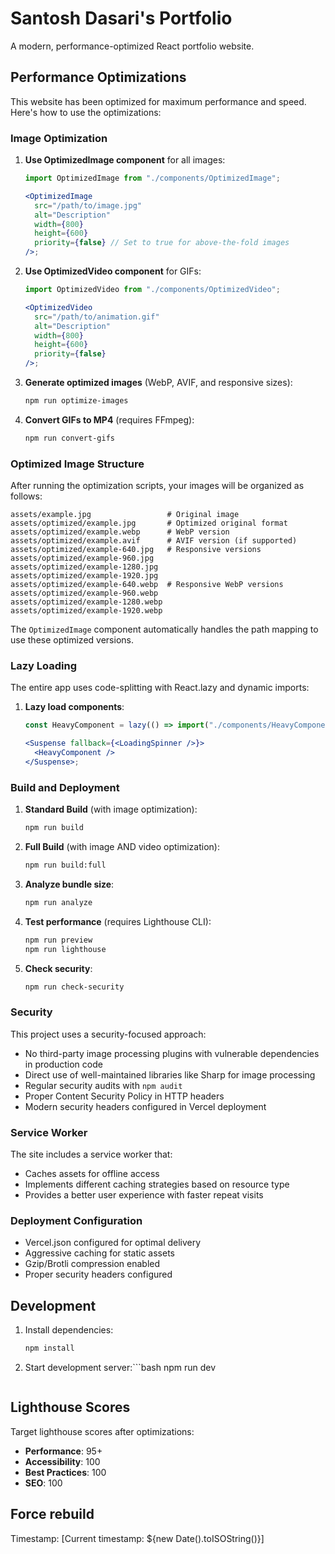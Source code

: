 # Santosh Dasari's Portfolio

A modern, performance-optimized React portfolio website.

## Performance Optimizations

This website has been optimized for maximum performance and speed. Here's how to use the optimizations:

### Image Optimization

1. **Use OptimizedImage component** for all images:

   ```jsx
   import OptimizedImage from "./components/OptimizedImage";

   <OptimizedImage
     src="/path/to/image.jpg"
     alt="Description"
     width={800}
     height={600}
     priority={false} // Set to true for above-the-fold images
   />;
   ```

2. **Use OptimizedVideo component** for GIFs:

   ```jsx
   import OptimizedVideo from "./components/OptimizedVideo";

   <OptimizedVideo
     src="/path/to/animation.gif"
     alt="Description"
     width={800}
     height={600}
     priority={false}
   />;
   ```

3. **Generate optimized images** (WebP, AVIF, and responsive sizes):

   ```bash
   npm run optimize-images
   ```

4. **Convert GIFs to MP4** (requires FFmpeg):
   ```bash
   npm run convert-gifs
   ```

### Optimized Image Structure

After running the optimization scripts, your images will be organized as follows:

```
assets/example.jpg                 # Original image
assets/optimized/example.jpg       # Optimized original format
assets/optimized/example.webp      # WebP version
assets/optimized/example.avif      # AVIF version (if supported)
assets/optimized/example-640.jpg   # Responsive versions
assets/optimized/example-960.jpg
assets/optimized/example-1280.jpg
assets/optimized/example-1920.jpg
assets/optimized/example-640.webp  # Responsive WebP versions
assets/optimized/example-960.webp
assets/optimized/example-1280.webp
assets/optimized/example-1920.webp
```

The `OptimizedImage` component automatically handles the path mapping to use these optimized versions.

### Lazy Loading

The entire app uses code-splitting with React.lazy and dynamic imports:

1. **Lazy load components**:

   ```jsx
   const HeavyComponent = lazy(() => import("./components/HeavyComponent"));

   <Suspense fallback={<LoadingSpinner />}>
     <HeavyComponent />
   </Suspense>;
   ```

### Build and Deployment

1. **Standard Build** (with image optimization):

   ```bash
   npm run build
   ```

2. **Full Build** (with image AND video optimization):

   ```bash
   npm run build:full
   ```

3. **Analyze bundle size**:

   ```bash
   npm run analyze
   ```

4. **Test performance** (requires Lighthouse CLI):

   ```bash
   npm run preview
   npm run lighthouse
   ```

5. **Check security**:
   ```bash
   npm run check-security
   ```

### Security

This project uses a security-focused approach:

- No third-party image processing plugins with vulnerable dependencies in production code
- Direct use of well-maintained libraries like Sharp for image processing
- Regular security audits with `npm audit`
- Proper Content Security Policy in HTTP headers
- Modern security headers configured in Vercel deployment

### Service Worker

The site includes a service worker that:

- Caches assets for offline access
- Implements different caching strategies based on resource type
- Provides a better user experience with faster repeat visits

### Deployment Configuration

- Vercel.json configured for optimal delivery
- Aggressive caching for static assets
- Gzip/Brotli compression enabled
- Proper security headers configured

## Development

1. Install dependencies:

   ```bash
   npm install
   ```

2. Start development server:```bash
   npm run dev

   ```

   ```

## Lighthouse Scores

Target lighthouse scores after optimizations:

- **Performance**: 95+
- **Accessibility**: 100
- **Best Practices**: 100
- **SEO**: 100

## Force rebuild

Timestamp: [Current timestamp: ${new Date().toISOString()}]
